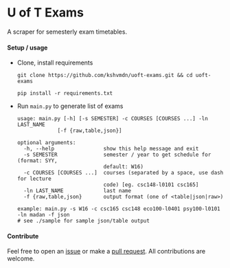 # U of T Exams
A scraper for semesterly exam timetables.

#### Setup / usage

+ Clone, install requirements

  ```
  git clone https://github.com/kshvmdn/uoft-exams.git && cd uoft-exams
  ```

  ```
  pip install -r requirements.txt
  ```

+ Run `main.py` to generate list of exams

  ```
  usage: main.py [-h] [-s SEMESTER] -c COURSES [COURSES ...] -ln LAST_NAME
               [-f {raw,table,json}]

  optional arguments:
    -h, --help                show this help message and exit
    -s SEMESTER               semester / year to get schedule for (format: SYY,
                              default: W16)
    -c COURSES [COURSES ...]  courses (separated by a space, use dash for lecture
                              code) [eg. csc148-l0101 csc165]
    -ln LAST_NAME             last name
    -f {raw,table,json}       output format (one of <table|json|raw>)

  example: main.py -s W16 -c csc165 csc148 eco100-l0401 psy100-l0101 -ln madan -f json
  # see ./sample for sample json/table output
  ```

#### Contribute
Feel free to open an [issue](https://github.com/kshvmdn/uoft-exams/issues) or make a [pull request](https://github.com/kshvmdn/uoft-exams/pulls). All contributions are welcome.
